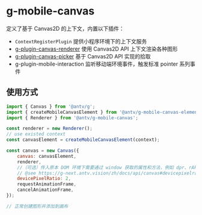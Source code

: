 # g-mobile-canvas

定义了基于 Canvas2D 的上下文，内置以下插件：

- `ContextRegisterPlugin` 提供小程序环境下的上下文服务
- [g-plugin-canvas-renderer](https://g-next.antv.vision/zh/docs/plugins/canvas-renderer) 使用 Canvas2D API 上下文渲染各种图形
- [g-plugin-canvas-picker](https://g-next.antv.vision/zh/docs/plugins/canvas-picker) 基于 Canvas2D API 实现的拾取
- g-plugin-mobile-interaction 监听移动端环境事件，触发标准 pointer 系列事件

## 使用方式

```js
import { Canvas } from '@antv/g';
import { createMobileCanvasElement } from '@antv/g-mobile-canvas-element';
import { Renderer } from '@antv/g-mobile-canvas';

const renderer = new Renderer();
// use existed context
const canvasElement = createMobileCanvasElement(context);

const canvas = new Canvas({
    canvas: canvasElement,
    renderer,
    //（可选）传入原本 DOM 环境下需要通过 window 获取的属性和方法，例如 dpr、rAF 等
    // @see https://g-next.antv.vision/zh/docs/api/canvas#devicepixelratio
    devicePixelRatio: 2,
    requestAnimationFrame,
    cancelAnimationFrame,
});

// 正常创建图形并添加到画布
```

